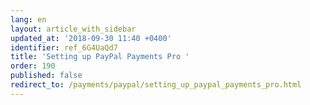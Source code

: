 ```yaml
---
lang: en
layout: article_with_sidebar
updated_at: '2018-09-30 11:40 +0400'
identifier: ref_6G4UaQd7
title: 'Setting up PayPal Payments Pro '
order: 190
published: false
redirect_to: /payments/paypal/setting_up_paypal_payments_pro.html
---
```



